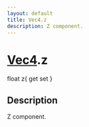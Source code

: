 ```yaml
---
layout: default
title: Vec4.z
description: Z component.
---
```

# [Vec4]({{site.url}}/Pages/Reference/Vec4.html).z

<div class='signature' markdown='1'>
float z{ get set }
</div>

## Description
Z component.

